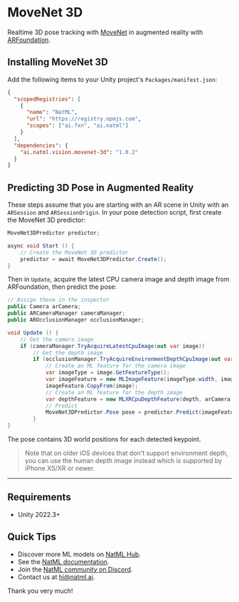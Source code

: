 # MoveNet 3D
Realtime 3D pose tracking with [MoveNet](https://blog.tensorflow.org/2021/05/next-generation-pose-detection-with-movenet-and-tensorflowjs.html) in augmented reality with [ARFoundation](https://docs.unity3d.com/Packages/com.unity.xr.arfoundation@4.1/manual/index.html).

## Installing MoveNet 3D
Add the following items to your Unity project's `Packages/manifest.json`:
```json
{
  "scopedRegistries": [
    {
      "name": "NatML",
      "url": "https://registry.npmjs.com",
      "scopes": ["ai.fxn", "ai.natml"]
    }
  ],
  "dependencies": {
    "ai.natml.vision.movenet-3d": "1.0.2"
  }
}
```

## Predicting 3D Pose in Augmented Reality
These steps assume that you are starting with an AR scene in Unity with an `ARSession` and `ARSessionOrigin`. In your pose detection script, first create the MoveNet 3D predictor:
```csharp
MoveNet3DPredictor predictor;

async void Start () {
    // Create the MoveNet 3D predictor
    predictor = await MoveNet3DPredictor.Create();
}
```

Then in `Update`, acquire the latest CPU camera image and depth image from ARFoundation, then predict the pose:
```csharp
// Assign these in the inspector
public Camera arCamera;
public ARCameraManager cameraManager;
public AROcclusionManager occlusionManager;

void Update () {
    // Get the camera image
    if (cameraManager.TryAcquireLatestCpuImage(out var image))
        // Get the depth image
        if (occlusionManager.TryAcquireEnvironmentDepthCpuImage(out var depth)) {
            // Create an ML feature for the camera image
            var imageType = image.GetFeatureType();
            var imageFeature = new MLImageFeature(imageType.width, imageType.height);
            imageFeature.CopyFrom(image);
            // Create an ML feature for the depth image
            var depthFeature = new MLXRCpuDepthFeature(depth, arCamera);
            // Predict
            MoveNet3DPredictor.Pose pose = predictor.Predict(imageFeature, depthFeature);
        }
}
```

The pose contains 3D world positions for each detected keypoint.

> Note that on older iOS devices that don't support environment depth, you can use the human depth image instead which is supported by iPhone XS/XR or newer.

___

## Requirements
- Unity 2022.3+

## Quick Tips
- Discover more ML models on [NatML Hub](https://hub.natml.ai).
- See the [NatML documentation](https://docs.natml.ai/unity).
- Join the [NatML community on Discord](https://natml.ai/community).
- Contact us at [hi@natml.ai](mailto:hi@natml.ai).

Thank you very much!